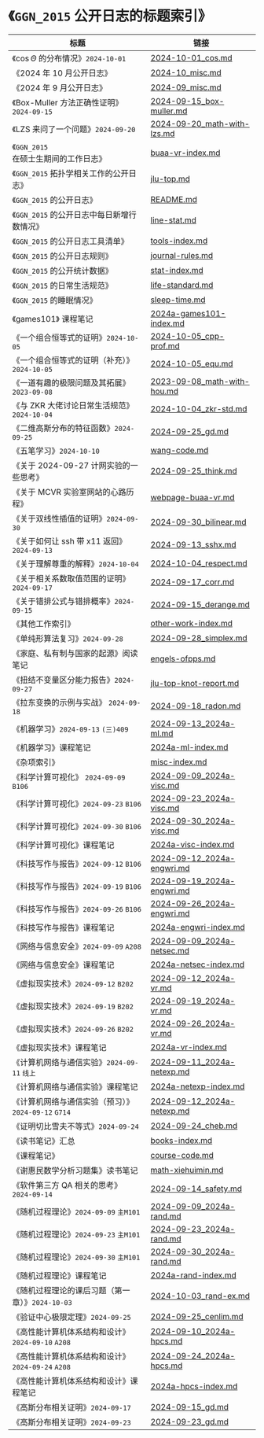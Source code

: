 # 《`GGN_2015` 公开日志的标题索引》
| 标题 | 链接 |
| ---- | ---- |
| 《$\cos \Theta$ 的分布情况》`2024-10-01` | [2024-10-01_cos.md](../../data/2024a-rand/2024-10-01_cos.md) |
| 《2024 年 10 月公开日志》 | [2024-10_misc.md](../../data/misc/2024-10_misc.md) |
| 《2024 年 9 月公开日志》 | [2024-09_misc.md](../../data/misc/2024-09_misc.md) |
| 《Box-Muller 方法正确性证明》`2024-09-15` | [2024-09-15_box-muller.md](../../data/2024a-rand/2024-09-15_box-muller.md) |
| 《LZS 来问了一个问题》`2024-09-20` | [2024-09-20_math-with-lzs.md](../../data/misc/2024-09-20_math-with-lzs.md) |
| 《`GGN_2015` 在硕士生期间的工作日志》 | [buaa-vr-index.md](../../data/buaa-vr/buaa-vr-index.md) |
| 《`GGN_2015` 拓扑学相关工作的公开日志》 | [jlu-top.md](../../data/other-work/jlu-top.md) |
| 《`GGN_2015` 的公开日志》 | [README.md](../../README.md) |
| 《`GGN_2015` 的公开日志中每日新增行数情况》 | [line-stat.md](../../data/auto-gen/line-stat.md) |
| 《`GGN_2015` 的公开日志工具清单》 | [tools-index.md](../../data/tools/tools-index.md) |
| 《`GGN_2015` 的公开日志规则》 | [journal-rules.md](../../data/meta/journal-rules.md) |
| 《`GGN_2015` 的公开统计数据》 | [stat-index.md](../../data/stat/stat-index.md) |
| 《`GGN_2015` 的日常生活规范》 | [life-standard.md](../../data/auto-gen/life-standard.md) |
| 《`GGN_2015` 的睡眠情况》 | [sleep-time.md](../../data/stat/sleep-time.md) |
| 《games101》 课程笔记 | [2024a-games101-index.md](../../data/2024a-games101/2024a-games101-index.md) |
| 《一个组合恒等式的证明》`2024-10-05` | [2024-10-05_cpp-prof.md](../../data/2024a-rand/2024-10-05_cpp-prof.md) |
| 《一个组合恒等式的证明（补充）》`2024-10-05` | [2024-10-05_equ.md](../../data/2024a-rand/2024-10-05_equ.md) |
| 《一道有趣的极限问题及其拓展》`2023-09-08` | [2023-09-08_math-with-hou.md](../../data/misc/2023-09-08_math-with-hou.md) |
| 《与 ZKR 大佬讨论日常生活规范》`2024-10-04` | [2024-10-04_zkr-std.md](../../data/misc/2024-10-04_zkr-std.md) |
| 《二维高斯分布的特征函数》`2024-09-25` | [2024-09-25_gd.md](../../data/2024a-rand/2024-09-25_gd.md) |
| 《五笔学习》`2024-10-10` | [wang-code.md](../../data/other-work/wang-code.md) |
| 《关于 2024-09-27 计网实验的一些思考》 | [2024-09-25_think.md](../../data/2024a-netexp/2024-09-25_think.md) |
| 《关于 MCVR 实验室网站的心路历程》 | [webpage-buaa-vr.md](../../data/buaa-vr/webpage-buaa-vr.md) |
| 《关于双线性插值的证明》`2024-09-30` | [2024-09-30_bilinear.md](../../data/2024a-visc/2024-09-30_bilinear.md) |
| 《关于如何让 ssh 带 x11 返回》`2024-09-13` | [2024-09-13_sshx.md](../../data/misc/2024-09-13_sshx.md) |
| 《关于理解尊重的解释》`2024-10-04` | [2024-10-04_respect.md](../../data/misc/2024-10-04_respect.md) |
| 《关于相关系数取值范围的证明》`2024-09-17` | [2024-09-17_corr.md](../../data/2024a-rand/2024-09-17_corr.md) |
| 《关于错排公式与错排概率》`2024-09-15` | [2024-09-15_derange.md](../../data/2024a-rand/2024-09-15_derange.md) |
| 《其他工作索引》 | [other-work-index.md](../../data/other-work/other-work-index.md) |
| 《单纯形算法复习》`2024-09-28` | [2024-09-28_simplex.md](../../data/books/2024-09-28_simplex.md) |
| 《家庭、私有制与国家的起源》阅读笔记 | [engels-ofpps.md](../../data/books/engels-ofpps.md) |
| 《扭结不变量区分能力报告》`2024-09-27` | [jlu-top-knot-report.md](../../data/other-work/jlu-top-knot-report.md) |
| 《拉东变换的示例与实战》 `2024-09-18` | [2024-09-18_radon.md](../../data/misc/2024-09-18_radon.md) |
| 《机器学习》`2024-09-13` `(三)409` | [2024-09-13_2024a-ml.md](../../data/2024a-ml/2024-09-13_2024a-ml.md) |
| 《机器学习》课程笔记 | [2024a-ml-index.md](../../data/2024a-ml/2024a-ml-index.md) |
| 《杂项索引》 | [misc-index.md](../../data/misc/misc-index.md) |
| 《科学计算可视化》 `2024-09-09` `B106` | [2024-09-09_2024a-visc.md](../../data/2024a-visc/2024-09-09_2024a-visc.md) |
| 《科学计算可视化》`2024-09-23` `B106` | [2024-09-23_2024a-visc.md](../../data/2024a-visc/2024-09-23_2024a-visc.md) |
| 《科学计算可视化》`2024-09-30` `B106` | [2024-09-30_2024a-visc.md](../../data/2024a-visc/2024-09-30_2024a-visc.md) |
| 《科学计算可视化》课程笔记 | [2024a-visc-index.md](../../data/2024a-visc/2024a-visc-index.md) |
| 《科技写作与报告》`2024-09-12` `B106` | [2024-09-12_2024a-engwri.md](../../data/2024a-engwri/2024-09-12_2024a-engwri.md) |
| 《科技写作与报告》`2024-09-19` `B106` | [2024-09-19_2024a-engwri.md](../../data/2024a-engwri/2024-09-19_2024a-engwri.md) |
| 《科技写作与报告》`2024-09-26` `B106` | [2024-09-26_2024a-engwri.md](../../data/2024a-engwri/2024-09-26_2024a-engwri.md) |
| 《科技写作与报告》课程笔记 | [2024a-engwri-index.md](../../data/2024a-engwri/2024a-engwri-index.md) |
| 《网络与信息安全》`2024-09-09` `A208` | [2024-09-09_2024a-netsec.md](../../data/2024a-netsec/2024-09-09_2024a-netsec.md) |
| 《网络与信息安全》课程笔记 | [2024a-netsec-index.md](../../data/2024a-netsec/2024a-netsec-index.md) |
| 《虚拟现实技术》`2024-09-12` `B202` | [2024-09-12_2024a-vr.md](../../data/2024a-vr/2024-09-12_2024a-vr.md) |
| 《虚拟现实技术》`2024-09-19` `B202` | [2024-09-19_2024a-vr.md](../../data/2024a-vr/2024-09-19_2024a-vr.md) |
| 《虚拟现实技术》`2024-09-26` `B202` | [2024-09-26_2024a-vr.md](../../data/2024a-vr/2024-09-26_2024a-vr.md) |
| 《虚拟现实技术》课程笔记 | [2024a-vr-index.md](../../data/2024a-vr/2024a-vr-index.md) |
| 《计算机网络与通信实验》`2024-09-11` `线上` | [2024-09-11_2024a-netexp.md](../../data/2024a-netexp/2024-09-11_2024a-netexp.md) |
| 《计算机网络与通信实验》课程笔记 | [2024a-netexp-index.md](../../data/2024a-netexp/2024a-netexp-index.md) |
| 《计算机网络与通信实验（预习）》`2024-09-12` `G714` | [2024-09-12_2024a-netexp.md](../../data/2024a-netexp/2024-09-12_2024a-netexp.md) |
| 《证明切比雪夫不等式》`2024-09-24` | [2024-09-24_cheb.md](../../data/2024a-rand/2024-09-24_cheb.md) |
| 《读书笔记》汇总 | [books-index.md](../../data/books/books-index.md) |
| 《课程笔记》 | [course-code.md](../../data/meta/course-code.md) |
| 《谢惠民数学分析习题集》读书笔记 | [math-xiehuimin.md](../../data/books/math-xiehuimin.md) |
| 《软件第三方 QA 相关的思考》 `2024-09-14` | [2024-09-14_safety.md](../../data/misc/2024-09-14_safety.md) |
| 《随机过程理论》`2024-09-09` `主M101` | [2024-09-09_2024a-rand.md](../../data/2024a-rand/2024-09-09_2024a-rand.md) |
| 《随机过程理论》`2024-09-23` `主M101` | [2024-09-23_2024a-rand.md](../../data/2024a-rand/2024-09-23_2024a-rand.md) |
| 《随机过程理论》`2024-09-30` `主M101` | [2024-09-30_2024a-rand.md](../../data/2024a-rand/2024-09-30_2024a-rand.md) |
| 《随机过程理论》课程笔记 | [2024a-rand-index.md](../../data/2024a-rand/2024a-rand-index.md) |
| 《随机过程理论的课后习题（第一章）》`2024-10-03` | [2024-10-03_rand-ex.md](../../data/2024a-rand/2024-10-03_rand-ex.md) |
| 《验证中心极限定理》`2024-09-25` | [2024-09-25_cenlim.md](../../data/2024a-rand/2024-09-25_cenlim.md) |
| 《高性能计算机体系结构和设计》`2024-09-10` `A208` | [2024-09-10_2024a-hpcs.md](../../data/2024a-hpcs/2024-09-10_2024a-hpcs.md) |
| 《高性能计算机体系结构和设计》`2024-09-24` `A208` | [2024-09-24_2024a-hpcs.md](../../data/2024a-hpcs/2024-09-24_2024a-hpcs.md) |
| 《高性能计算机体系结构和设计》课程笔记 | [2024a-hpcs-index.md](../../data/2024a-hpcs/2024a-hpcs-index.md) |
| 《高斯分布相关证明》`2024-09-17` | [2024-09-15_gd.md](../../data/2024a-rand/2024-09-15_gd.md) |
| 《高斯分布相关证明》`2024-09-23` | [2024-09-23_gd.md](../../data/2024a-rand/2024-09-23_gd.md) |
